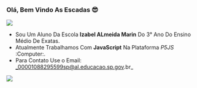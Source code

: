 ### Olá, Bem Vindo As Escadas 😎
![](https://media1.tenor.com/m/H-NXH7iOy_gAAAAC/gojo-satoru-jujutsu-kaisen.gif)

- Sou Um Aluno Da Escola **Izabel ALmeida Marin** Do 3° Ano Do Ensino Médio De Exatas.
- Atualmente Trabalhamos Com **JavaScript** Na Plataforma *P5JS* :Computer:.
- Para Contato Use o Email: _00001088295599sp@al.educacao.sp.gov.br_

![](https://media1.tenor.com/m/DuThn51FjPcAAAAC/nerd-emoji-nerd.gif)
